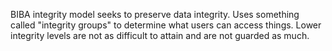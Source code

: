 BIBA integrity model seeks to preserve data integrity. 
	Uses something called "integrity groups" to determine what users can access things. Lower integrity levels are not as difficult to attain and are not guarded as much.